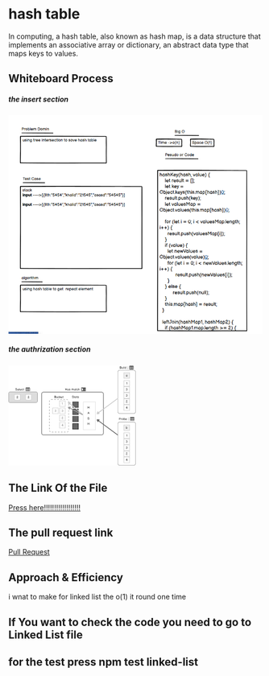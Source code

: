 # hash table
In computing, a hash table, also known as hash map, is a data structure that implements an associative array or dictionary, an abstract data type that maps keys to values.

## Whiteboard Process
##### the insert section
![image](./wight.png)


##### the authrization section
![image](./authrizaation.png)

## The Link Of the File
[Press here!!!!!!!!!!!!!!!!!!](https://github.com/lithhalim/data-structures-and-algorithms/tree/main/javascript/section2/hashtable3)

## The pull request link
[Pull Request](https://github.com/lithhalim/data-structures-and-algorithms/pulls)
## Approach & Efficiency
i wnat to make for linked list the o(1) it round one time

## If You want to check the code you need to go to Linked List file 
## for the test press npm test linked-list



